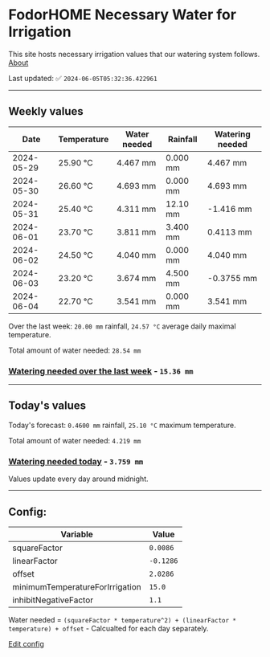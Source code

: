 # FodorHOME Necessary Water for Irrigation

This site hosts necessary irrigation values that our watering system follows. [About](https://github.com/redyau/irrigation)

Last updated: ✅ `2024-06-05T05:32:36.422961`

---

## Weekly values

| Date | Temperature | Water needed | Rainfall | Watering needed |
|-----|-----|-----|-----|-----|
| 2024-05-29 | 25.90 °C | 4.467 mm | 0.000 mm | 4.467 mm |
| 2024-05-30 | 26.60 °C | 4.693 mm | 0.000 mm | 4.693 mm |
| 2024-05-31 | 25.40 °C | 4.311 mm | 12.10 mm | -1.416 mm |
| 2024-06-01 | 23.70 °C | 3.811 mm | 3.400 mm | 0.4113 mm |
| 2024-06-02 | 24.50 °C | 4.040 mm | 0.000 mm | 4.040 mm |
| 2024-06-03 | 23.20 °C | 3.674 mm | 4.500 mm | -0.3755 mm |
| 2024-06-04 | 22.70 °C | 3.541 mm | 0.000 mm | 3.541 mm |


Over the last week: `20.00 mm` rainfall, `24.57 °C` average daily maximal temperature.

Total amount of water needed: `28.54 mm`

### [Watering needed over the last week](lastweek.txt) - `15.36 mm`

---

## Today's values

Today's forecast: `0.4600 mm` rainfall, `25.10 °C` maximum temperature.

Total amount of water needed: `4.219 mm`

### [Watering needed today](today.txt) - `3.759 mm`

Values update every day around midnight.

---

## Config:

| Variable | Value |
|-----|-----|
| squareFactor | `0.0086` |
| linearFactor | `-0.1286` |
| offset | `2.0286` |
| minimumTemperatureForIrrigation | `15.0` |
| inhibitNegativeFactor | `1.1` |

Water needed = `(squareFactor * temperature^2) + (linearFactor * temperature) + offset` - Calcualted for each day separately.

[Edit config](https://github.com/RedyAu/irrigation/edit/main/config.json)

